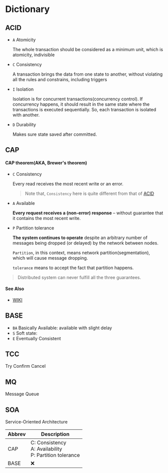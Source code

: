 # Dictionary

## ACID

- `A` Atomicity
    
    The whole transaction should be considered as a minimum unit, which is atomicity, indivisible

- `C` Consistency

    A transaction brings the data from one state to another, without violating all the rules and constrains, including triggers

- `I` Isolation

    Isolation is for concurrent transactions(concurrency control). If concurrency happens, it should result in the same state where the transactions is executed sequentially. So, each transaction is isolated with another.

- `D` Durability

    Makes sure state saved after committed.

## CAP

#### CAP theorem(AKA, Brewer's theorem)

- `C` Consistency

    Every read receives the most recent write or an error.

    > Note that, `Consistency` here is quite different from that of [ACID](#ACID)

- `A` Available

    __Every request receives a (non-error) response__ – without guarantee that it contains the most recent write.

- `P` Partition tolerance

    __The system continues to operate__ despite an arbitrary number of messages being dropped (or delayed) by the network between nodes.

    `Partition`, in this context, means network partition(segmentation), which will cause message dropping.
    
    `tolerance` means to accept the fact that partition happens.

> Distributed system can never fulfill all the three guarantees.

#### See Also

- [WIKI](https://en.wikipedia.org/wiki/CAP_theorem)

## BASE

- `BA` Basically Available: available with slight delay
- `S` Soft state: 
- `E` Eventually Consistent

## TCC

Try Confirm Cancel

## MQ

Message Queue

## SOA

Service-Oriented Architecture

Abbrev  | Description
---     | ---
CAP     | C: Consistency<br> A: Availability<br> P: Partition tolerance
BASE    | :x:
